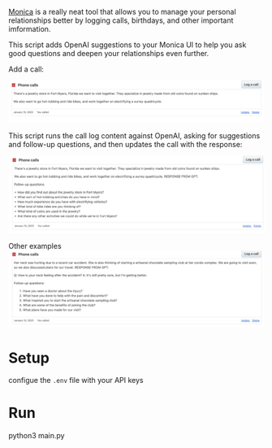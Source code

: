 [Monica](https://github.com/monicahq/monica) is a really neat tool that allows you to manage your personal relationships better by logging calls, birthdays, and other important imformation.

This script adds OpenAI suggestions to your Monica UI to help you ask good questions and deepen your relationships even further.


Add a call:

![jewelry-store](./images/jewelry-store.png)


This script runs the call log content against OpenAI, asking for suggestions and follow-up questions, and then updates the call with the response:

![jewelry-gpt-response](./images/jewelry-gpt-response.png)


Other examples
![gpt-response](./images/gpt-response-mom.png)



Setup
====

configue the `.env` file with your API keys



Run
====

python3 main.py
